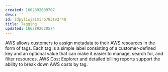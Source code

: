 ```yaml
---
created: 1662892609707
desc: ''
id: idpyl1wja1mirb783tv2r48
title: Tagging
updated: 1662892620574
---
```

   
AWS allows customers to assign metadata to their AWS resources in the form of tags. Each tag is a simple label consisting of a customer-defined key and an optional value that can make it easier to manage, search for, and filter resources. AWS Cost Explorer and detailed billing reports support the ability to break down AWS costs by tag.